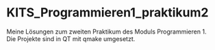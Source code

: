 # KITS_Programmieren1_praktikum2
Meine Lösungen zum zweiten Praktikum des Moduls Programmieren 1.\
Die Projekte sind in QT mit qmake umgesetzt.
